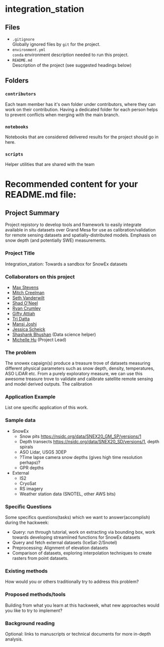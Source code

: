 # integration_station

## Files

* `.gitignore`
<br> Globally ignored files by `git` for the project.
* `environment.yml`
<br> `conda` environment description needed to run this project.
* `README.md`
<br> Description of the project (see suggested headings below)

## Folders

### `contributors`
Each team member has it's own folder under contributors, where they can work on their contribution. Having a dedicated folder for each person helps to prevent conflicts when merging with the main branch.

### `notebooks`
Notebooks that are considered delivered results for the project should go in here.

### `scripts`
Helper utilities that are shared with the team

# Recommended content for your README.md file:

## Project Summary
Project repistory to develop tools and framework to easily integrate available in situ datasets over Grand Mesa for use as calibration/validation for remote sensing datasets and spatially-distributed models. Emphasis on snow depth (and potentially SWE) measurements.

### Project Title

Integration_station: Towards a sandbox for SnowEx datasets

### Collaborators on this project

* [Max Stevens](https://github.com/maximusjstevens)
* [Mitch Creelman](https://github.com/mcreelma)
* [Seth Vanderwilt](https://github.com/sethv)
* [Shad O'Neel](https://github.com/shad)
* [Ryan Crumley](https://github.com/ryanlcrumley)
* [Gifty Attiah](https://github.com/geattiah)
* [Tri Datta](https://github.com/tridatta)
* [Mansi Joshi](https://github.com/mansi278)
* [Jessica Scheick](https://github.com/jessicas11)
* [Shashank Bhushan](https://github.com/shashankBice) (Data science helper)
* [Michelle Hu](https://github.com/jmichellehu) (Project Lead)

### The problem

The snowex capaign(s) produce a treasure trove of datasets measuring different physical parameters such as snow depth, density, temperatures, ASO LiDAR etc. From a purely exploratory measure, we can use this awesome treasure trove to validate and calibrate satellite remote sensing and model derived outputs. The calibration 

### Application Example

List one specific application of this work.

### Sample data
* SnowEx
    * Snow pits https://nsidc.org/data/SNEX20_GM_SP/versions/1
    * Depth transects https://nsidc.org/data/SNEX20_SD/versions/1, depth spirals
    * ASO Lidar, USGS 3DEP
    * ?Time lapse camera snow depths (gives high time resolution perhaps)?
    * GPR depths
* External
    * IS2
    * CryoSat
    * RS imagery
    * Weather station data (SNOTEL, other AWS bits)



### Specific Questions

Some specifics questions(tasks) which we want to answer(accomplish) during the hackweek:
* Query: run through tutorial, work on extracting via bounding box, work towards developing streamlined functions for SnowEx datasets
* Query and fetch external datasets (IceSat-2/Snotel)
* Preprocessing: Alignment of elevation datasets
* Comparison of datasets, exploring interpolation techniques to create rasters from point datasets.
### Existing methods

How would you or others traditionally try to address this problem?

### Proposed methods/tools

Building from what you learn at this hackweek, what new approaches would you like to try to implement?

### Background reading

Optional: links to manuscripts or technical documents for more in-depth analysis.

